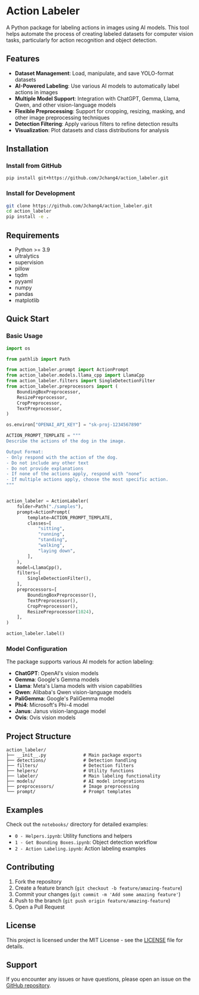 # Action Labeler

A Python package for labeling actions in images using AI models. This tool helps automate the process of creating labeled datasets for computer vision tasks, particularly for action recognition and object detection.

## Features

- **Dataset Management**: Load, manipulate, and save YOLO-format datasets
- **AI-Powered Labeling**: Use various AI models to automatically label actions in images
- **Multiple Model Support**: Integration with ChatGPT, Gemma, Llama, Qwen, and other vision-language models
- **Flexible Preprocessing**: Support for cropping, resizing, masking, and other image preprocessing techniques
- **Detection Filtering**: Apply various filters to refine detection results
- **Visualization**: Plot datasets and class distributions for analysis

## Installation

### Install from GitHub

```bash
pip install git+https://github.com/Jchang4/action_labeler.git
```

### Install for Development

```bash
git clone https://github.com/Jchang4/action_labeler.git
cd action_labeler
pip install -e .
```

## Requirements

- Python >= 3.9
- ultralytics
- supervision
- pillow
- tqdm
- pyyaml
- numpy
- pandas
- matplotlib

## Quick Start

### Basic Usage

```python
import os

from pathlib import Path

from action_labeler.prompt import ActionPrompt
from action_labeler.models.llama_cpp import LlamaCpp
from action_labeler.filters import SingleDetectionFilter
from action_labeler.preprocessors import (
    BoundingBoxPreprocessor,
    ResizePreprocessor,
    CropPreprocessor,
    TextPreprocessor,
)

os.environ["OPENAI_API_KEY"] = "sk-proj-1234567890"

ACTION_PROMPT_TEMPLATE = """
Describe the actions of the dog in the image.

Output Format:
- Only respond with the action of the dog.
- Do not include any other text
- Do not provide explanations
- If none of the actions apply, respond with "none"
- If multiple actions apply, choose the most specific action.
"""


action_labeler = ActionLabeler(
    folder=Path("./samples"),
    prompt=ActionPrompt(
        template=ACTION_PROMPT_TEMPLATE,
        classes=[
            "sitting",
            "running",
            "standing",
            "walking",
            "laying down",
        ],
    ),
    model=LlamaCpp(),
    filters=[
        SingleDetectionFilter(),
    ],
    preprocessors=[
        BoundingBoxPreprocessor(),
        TextPreprocessor(),
        CropPreprocessor(),
        ResizePreprocessor(1024),
    ],
)

action_labeler.label()
```

### Model Configuration

The package supports various AI models for action labeling:

- **ChatGPT**: OpenAI's vision models
- **Gemma**: Google's Gemma models
- **Llama**: Meta's Llama models with vision capabilities
- **Qwen**: Alibaba's Qwen vision-language models
- **PaliGemma**: Google's PaliGemma model
- **Phi4**: Microsoft's Phi-4 model
- **Janus**: Janus vision-language model
- **Ovis**: Ovis vision models

## Project Structure

```
action_labeler/
├── __init__.py              # Main package exports
├── detections/              # Detection handling
├── filters/                 # Detection filters
├── helpers/                 # Utility functions
├── labeler/                 # Main labeling functionality
├── models/                  # AI model integrations
├── preprocessors/           # Image preprocessing
└── prompt/                  # Prompt templates
```

## Examples

Check out the `notebooks/` directory for detailed examples:

- `0 - Helpers.ipynb`: Utility functions and helpers
- `1 - Get Bounding Boxes.ipynb`: Object detection workflow
- `2 - Action Labeling.ipynb`: Action labeling examples

## Contributing

1. Fork the repository
2. Create a feature branch (`git checkout -b feature/amazing-feature`)
3. Commit your changes (`git commit -m 'Add some amazing feature'`)
4. Push to the branch (`git push origin feature/amazing-feature`)
5. Open a Pull Request

## License

This project is licensed under the MIT License - see the [LICENSE](LICENSE) file for details.

## Support

If you encounter any issues or have questions, please open an issue on the [GitHub repository](https://github.com/Jchang4/action_labeler/issues).
